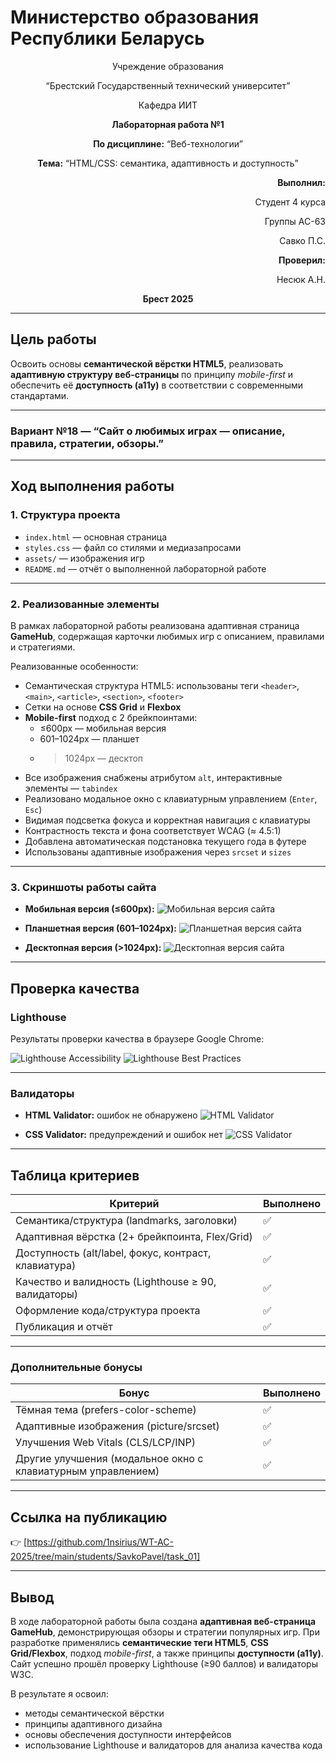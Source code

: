 # Министерство образования Республики Беларусь

<p align="center">Учреждение образования</p>
<p align="center">“Брестский Государственный технический университет”</p>
<p align="center">Кафедра ИИТ</p>

<p align="center"><strong>Лабораторная работа №1</strong></p>
<p align="center"><strong>По дисциплине:</strong> “Веб-технологии”</p>
<p align="center"><strong>Тема:</strong> “HTML/CSS: семантика, адаптивность и доступность”</p>

<p align="right"><strong>Выполнил:</strong></p>
<p align="right">Студент 4 курса</p>
<p align="right">Группы АС-63</p>
<p align="right">Савко П.С.</p>
<p align="right"><strong>Проверил:</strong></p>
<p align="right">Несюк А.Н.</p>

<p align="center"><strong>Брест 2025</strong></p>

---

## Цель работы

Освоить основы **семантической вёрстки HTML5**, реализовать **адаптивную структуру веб-страницы** по принципу *mobile-first* и обеспечить её **доступность (a11y)** в соответствии с современными стандартами.

---

### Вариант №18 — “Сайт о любимых играх — описание, правила, стратегии, обзоры.”

---

## Ход выполнения работы

### 1. Структура проекта

- `index.html` — основная страница
- `styles.css` — файл со стилями и медиазапросами
- `assets/` — изображения игр
- `README.md` — отчёт о выполненной лабораторной работе

---

### 2. Реализованные элементы

В рамках лабораторной работы реализована адаптивная страница **GameHub**, содержащая карточки любимых игр с описанием, правилами и стратегиями.

Реализованные особенности:
- Семантическая структура HTML5: использованы теги `<header>`, `<main>`, `<article>`, `<section>`, `<footer>`
- Сетки на основе **CSS Grid** и **Flexbox**
- **Mobile-first** подход с 2 брейкпоинтами:
  - ≤600px — мобильная версия
  - 601–1024px — планшет
  - >1024px — десктоп
- Все изображения снабжены атрибутом `alt`, интерактивные элементы — `tabindex`
- Реализовано модальное окно с клавиатурным управлением (`Enter`, `Esc`)
- Видимая подсветка фокуса и корректная навигация с клавиатуры
- Контрастность текста и фона соответствует WCAG (≈ 4.5:1)
- Добавлена автоматическая подстановка текущего года в футере
- Использованы адаптивные изображения через `srcset` и `sizes`

---

### 3. Скриншоты работы сайта

- **Мобильная версия (≤600px):**
![Мобильная версия сайта](img/mobile.jpg "Мобильная версия GameHub")

- **Планшетная версия (601–1024px):**
![Планшетная версия сайта](img/tablet.jpg "Планшетная версия GameHub")

- **Десктопная версия (>1024px):**
![Десктопная версия сайта](img/desktop.jpg "Десктопная версия GameHub")

---

## Проверка качества

### Lighthouse

Результаты проверки качества в браузере Google Chrome:

![Lighthouse Accessibility](img/lighthouse_accessibility.jpg "Lighthouse Accessibility")
![Lighthouse Best Practices](img/lighthouse_best_practices.jpg "Lighthouse Best Practices")

---

### Валидаторы

- **HTML Validator:** ошибок не обнаружено
![HTML Validator](img/html_validator.jpg "HTML Validator")

- **CSS Validator:** предупреждений и ошибок нет
![CSS Validator](img/css_validator.jpg "CSS Validator")

---

## Таблица критериев

| Критерий                                             | Выполнено |
|------------------------------------------------------|-----------|
| Семантика/структура (landmarks, заголовки)          | ✅        |
| Адаптивная вёрстка (2+ брейкпоинта, Flex/Grid)      | ✅        |
| Доступность (alt/label, фокус, контраст, клавиатура)| ✅        |
| Качество и валидность (Lighthouse ≥ 90, валидаторы) | ✅        |
| Оформление кода/структура проекта                   | ✅        |
| Публикация и отчёт                                   | ✅        |

---

### Дополнительные бонусы

| Бонус                                                       | Выполнено |
|-------------------------------------------------------------|-----------|
| Тёмная тема (prefers-color-scheme)                          | ✅        |
| Адаптивные изображения (picture/srcset)                     | ✅        |
| Улучшения Web Vitals (CLS/LCP/INP)                          | ✅        |
| Другие улучшения (модальное окно с клавиатурным управлением)| ✅        |

---

## Ссылка на публикацию

👉 [https://github.com/1nsirius/WT-AC-2025/tree/main/students/SavkoPavel/task_01]

---

## Вывод

В ходе лабораторной работы была создана **адаптивная веб-страница GameHub**, демонстрирующая обзоры и стратегии популярных игр.
При разработке применялись **семантические теги HTML5**, **CSS Grid/Flexbox**, подход *mobile-first*, а также принципы **доступности (a11y)**.
Сайт успешно прошёл проверку Lighthouse (≥90 баллов) и валидаторы W3C.

В результате я освоил:
- методы семантической вёрстки  
- принципы адаптивного дизайна
- основы обеспечения доступности интерфейсов
- использование Lighthouse и валидаторов для анализа качества кода
